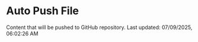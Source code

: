 # Auto Push File

Content that will be pushed to GitHub repository.
Last updated: 07/09/2025, 06:02:26 AM